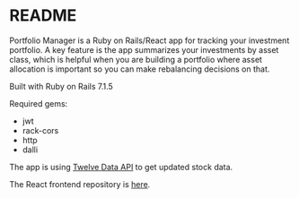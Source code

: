 # README

Portfolio Manager is a Ruby on Rails/React app for tracking your investment portfolio. A key feature is the app summarizes your investments by asset class, which is helpful when you are building a portfolio where asset allocation is important so you can make rebalancing decisions on that.

Built with Ruby on Rails 7.1.5

Required gems:
* jwt
* rack-cors
* http
* dalli

The app is using [Twelve Data API](https://rapidapi.com/twelve-data1-twelve-data-default/api/twelve-data1) to get updated stock data.

The React frontend repository is [here](https://github.com/waykwo/portfolio-manager-frontend).
